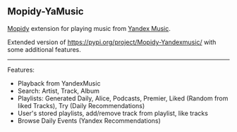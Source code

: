 ## Mopidy-YaMusic

[Mopidy](https://mopidy.com) extension for playing music from
[Yandex Music](https://music.yandex.ru).

Extended version of https://pypi.org/project/Mopidy-Yandexmusic/ with some additional features.
***************
Features:
- Playback from YandexMusic
- Search: Artist, Track, Album
- Playlists: Generated Daily, Alice, Podcasts, Premier, Liked (Random from liked Tracks), Try (Daily Recommendations)
- User's stored playlists, add/remove track from playlist, like tracks
- Browse Daily Events (Yandex Recommendations)

